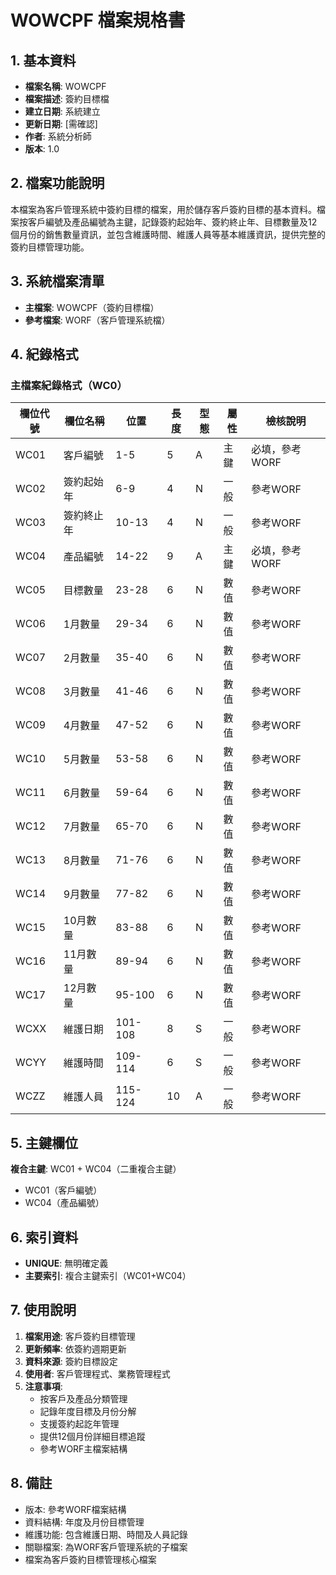 # WOWCPF 檔案規格書

## 1. 基本資料
- **檔案名稱**: WOWCPF
- **檔案描述**: 簽約目標檔
- **建立日期**: 系統建立
- **更新日期**: [需確認]
- **作者**: 系統分析師
- **版本**: 1.0

## 2. 檔案功能說明
本檔案為客戶管理系統中簽約目標的檔案，用於儲存客戶簽約目標的基本資料。檔案按客戶編號及產品編號為主鍵，記錄簽約起始年、簽約終止年、目標數量及12個月份的銷售數量資訊，並包含維護時間、維護人員等基本維護資訊，提供完整的簽約目標管理功能。

## 3. 系統檔案清單
- **主檔案**: WOWCPF（簽約目標檔）
- **參考檔案**: WORF（客戶管理系統檔）

## 4. 紀錄格式

### 主檔案紀錄格式（WC0）
| 欄位代號 | 欄位名稱 | 位置 | 長度 | 型態 | 屬性 | 檢核說明 |
|----------|----------|------|------|------|------|----------|
| WC01 | 客戶編號 | 1-5 | 5 | A | 主鍵 | 必填，參考WORF |
| WC02 | 簽約起始年 | 6-9 | 4 | N | 一般 | 參考WORF |
| WC03 | 簽約終止年 | 10-13 | 4 | N | 一般 | 參考WORF |
| WC04 | 產品編號 | 14-22 | 9 | A | 主鍵 | 必填，參考WORF |
| WC05 | 目標數量 | 23-28 | 6 | N | 數值 | 參考WORF |
| WC06 | 1月數量 | 29-34 | 6 | N | 數值 | 參考WORF |
| WC07 | 2月數量 | 35-40 | 6 | N | 數值 | 參考WORF |
| WC08 | 3月數量 | 41-46 | 6 | N | 數值 | 參考WORF |
| WC09 | 4月數量 | 47-52 | 6 | N | 數值 | 參考WORF |
| WC10 | 5月數量 | 53-58 | 6 | N | 數值 | 參考WORF |
| WC11 | 6月數量 | 59-64 | 6 | N | 數值 | 參考WORF |
| WC12 | 7月數量 | 65-70 | 6 | N | 數值 | 參考WORF |
| WC13 | 8月數量 | 71-76 | 6 | N | 數值 | 參考WORF |
| WC14 | 9月數量 | 77-82 | 6 | N | 數值 | 參考WORF |
| WC15 | 10月數量 | 83-88 | 6 | N | 數值 | 參考WORF |
| WC16 | 11月數量 | 89-94 | 6 | N | 數值 | 參考WORF |
| WC17 | 12月數量 | 95-100 | 6 | N | 數值 | 參考WORF |
| WCXX | 維護日期 | 101-108 | 8 | S | 一般 | 參考WORF |
| WCYY | 維護時間 | 109-114 | 6 | S | 一般 | 參考WORF |
| WCZZ | 維護人員 | 115-124 | 10 | A | 一般 | 參考WORF |

## 5. 主鍵欄位
**複合主鍵**: WC01 + WC04（二重複合主鍵）
- WC01（客戶編號）
- WC04（產品編號）

## 6. 索引資料
- **UNIQUE**: 無明確定義
- **主要索引**: 複合主鍵索引（WC01+WC04）

## 7. 使用說明
1. **檔案用途**: 客戶簽約目標管理
2. **更新頻率**: 依簽約週期更新
3. **資料來源**: 簽約目標設定
4. **使用者**: 客戶管理程式、業務管理程式
5. **注意事項**: 
   - 按客戶及產品分類管理
   - 記錄年度目標及月份分解
   - 支援簽約起訖年管理
   - 提供12個月份詳細目標追蹤
   - 參考WORF主檔案結構

## 8. 備註
- 版本: 參考WORF檔案結構
- 資料結構: 年度及月份目標管理
- 維護功能: 包含維護日期、時間及人員記錄
- 關聯檔案: 為WORF客戶管理系統的子檔案
- 檔案為客戶簽約目標管理核心檔案 